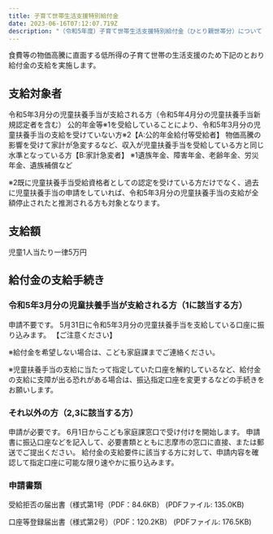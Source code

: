 ```yaml
---
title: 子育て世帯生活支援特別給付金
date: 2023-06-16T07:12:07.719Z
description: "（令和5年度）子育て世帯生活支援特別給付金（ひとり親世帯分）について "
---
```

<!--StartFragment-->

食費等の物価高騰に直面する低所得の子育て世帯の生活支援のため下記のとおり給付金の支給を実施します。

## 支給対象者
令和5年3月分の児童扶養手当が支給される方（令和5年4月分の児童扶養手当新規認定者を含む）
公的年金等※1を受給していることにより、令和5年3月分の児童扶養手当の支給を受けていない方※2【A:公的年金給付等受給者】
物価高騰の影響を受けて家計が急変するなど、収入が児童扶養手当を受給している方と同じ水準となっている方【B:家計急変者】
※1遺族年金、障害年金、老齢年金、労災年金、遺族補償など

※2既に児童扶養手当受給資格者としての認定を受けている方だけでなく、過去に児童扶養手当の申請をしていれば、令和5年3月分の児童扶養手当の支給が全額停止されたと推測される方も対象となります。

## 支給額
児童1人当たり一律5万円

## 給付金の支給手続き
### 令和5年3月分の児童扶養手当が支給される方（1に該当する方）
申請不要です。
5月31日に令和5年3月分の児童扶養手当を支給している口座に振り込みます。
【ご注意ください】

※給付金を希望しない場合は、こども家庭課までご連絡ください。

※児童扶養手当の支給に当たって指定していた口座を解約しているなど、給付金の支給に支障が出る恐れがある場合は、振込指定口座を変更するなどの手続きをお願いします。

### それ以外の方（2,3に該当する方）
申請が必要です。
6月1日からこども家庭課窓口で受け付けを開始します。
申請書に振込口座などを記入して、必要書類とともに志摩市の窓口に直接、または郵送でご提出ください。
給付金の支給要件に該当する方に対して、申請内容を確認して指定口座に可能な限り速やかに振り込みます。

### 申請書類
受給拒否の届出書（様式第1号（PDF：84.6KB） (PDFファイル: 135.0KB)

口座等登録届出書（様式第2号）（PDF：120.2KB） (PDFファイル: 176.5KB)

<!--EndFragment-->